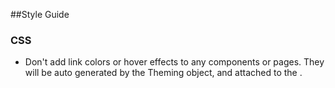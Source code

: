 ##Style Guide


### CSS

- Don't add <a> link colors or hover effects to any components or pages.  They will be auto generated by the Theming object, and attached to the <head>.
